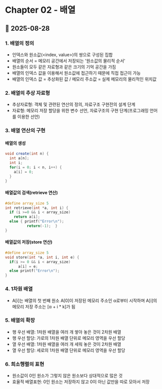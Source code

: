 # Chapter 02 - 배열
## 📅 2025-08-28
### 1. 배열의 정의
- 인덱스와 원소값(<index, value>)의 쌍으로 구성된 집합
- 배열의 순서 = 메모리 공간에서 저장되는 '원소값의 물리적 순서'
- 원소들이 모두 같은 자료형과 같은 크기의 기억 공간을 가짐
- 배열의 인덱스 값을 이용해서 원소값에 접근하기 때문에 직접 접근이 가능
- 배열의 인덱스 값 = 추상화된 값 / 메모리 주소값 = 실제 메모리의 물리적인 위치값
### 2. 배열의 추상 자료형
- 추상자료형: 객체 및 관련된 연산의 정의, 자료구조 구현전의 설계 단계
- 자료형: 메모리 저장 할당을 위한 변수 선언, 자료구조의 구현 단계(프로그래밍 언어를 이용한 선언)
### 3. 배열 연산의 구현
#### 배열의 생성

```java
void create(int n) {
  int a[n];
  int i;
  for(i = 0; i < n, i++) {
    a[i] = 0;
  }
}
```
#### 배열값의 검색(retrieve 연산)
```c
#define array_size 5
int retrieve(int *a, int i) {
  if (i >=0 && i < array_size)
    return a[i];
  else { printf("Error\n");
          return(-1);  }
}
```
#### 배열값의 저장(store 연산)
```c
#define array_size 5
void store(int *a, int i, int e) {
  if(i >= 0 && i < array_size)
      a[i] = e;
  else printf("Error\n");
}
```
### 4. 1차원 배열
- A[i]는 배열의 첫 번째 원소 A[0]이 저장된 메모리 주소인 α로부터 시작하며 A[i]의 메모리 저장 주소는 [α + i * k]가 됨
### 5. 배열의 확장
- 행 우선 배열: 1차원 배열을 여러 개 쌓아 놓은 것이 2차원 배열
- 행 우선 할당: 가로의 1차원 배열 단위로 메모리 영역을 우선 할당
- 열 우선 배열: 1차원 배열을 여러 개 세워 놓은 것이 2차원 배열
- 열 우선 할당: 세로의 1차원 배열 단위로 메모리 영역을 우선 할당
### 6. 희소행렬의 표현
- 원소값이 0인 원소가 그렇지 않은 원소보다 상대적으로 많은 것
- 효율적 배열표현: 0인 원소는 저장하지 않고 0이 아닌 값만을 따로 모아서 저장

